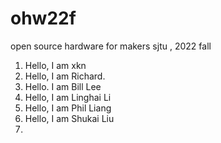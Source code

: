 # ohw22f
open source hardware for makers  sjtu , 2022 fall

1. Hello, I am xkn
2. Hello, I am Richard.
3. Hello. I am Bill Lee
4. Hello, I am Linghai Li
5. Hello, I am Phil Liang
6. Hello, I am Shukai Liu
7. 

